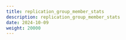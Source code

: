 ```yaml
---
title: replication_group_member_stats
description: replication_group_member_stats
date: 2024-10-09
weight: 20000
---
```

<style>
th, td {
  border: 1px solid rgb(190, 190, 190);
}
</style>
